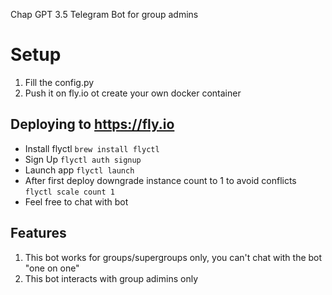 Chap GPT 3.5 Telegram Bot for group admins

# Setup
1. Fill the config.py
2. Push it on fly.io ot create your own docker container

## Deploying to https://fly.io
- Install flyctl <code>brew install flyctl</code>
- Sign Up <code>flyctl auth signup</code>
- Launch app <code>flyctl launch</code>
- After first deploy downgrade instance count to 1 to avoid conflicts <code>flyctl scale count 1</code>
- Feel free to chat with bot

## Features
1. This bot works for groups/supergroups only, you can't chat with the bot "one on one"
2. This bot interacts with group adimins only
